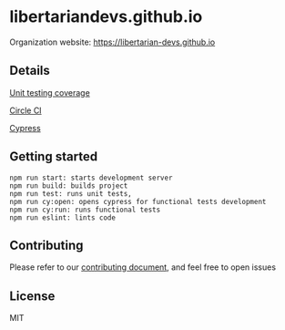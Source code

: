# libertariandevs.github.io
Organization website:  https://libertarian-devs.github.io

## Details
[Unit testing coverage]()

[Circle CI](https://circleci.com/gh/libertarian-devs/libertarian-devs.github.io/tree/master)

[Cypress](https://dashboard.cypress.io/#/projects/oze3yc/runs)

## Getting started

```
npm run start: starts development server
npm run build: builds project
npm run test: runs unit tests,
npm run cy:open: opens cypress for functional tests development
npm run cy:run: runs functional tests
npm run eslint: lints code
```
## Contributing
Please refer to our [contributing document](https://libertarian-devs.github.io/docs/contributing/), and feel free to open issues

## License
MIT
